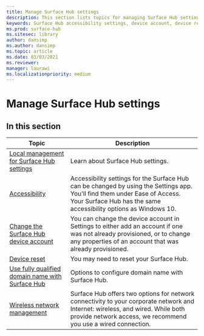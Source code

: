 ```yaml
---
title: Manage Surface Hub settings
description: This section lists topics for managing Surface Hub settings.
keywords: Surface Hub accessibility settings, device account, device reset, windows updates, wireless network management
ms.prod: surface-hub
ms.sitesec: library
author: dansimp
ms.author: dansimp
ms.topic: article
ms.date: 03/03/2021
ms.reviewer: 
manager: laurawi
ms.localizationpriority: medium
---
```


# Manage Surface Hub settings

## In this section

|Topic | Description|
| ------ | --------------- |
| [Local management for Surface Hub settings](local-management-surface-hub-settings.md) | Learn about Surface Hub settings.  |
| [Accessibility](accessibility-surface-hub.md) | Accessibility settings for the Surface Hub can be changed by using the Settings app. You'll find them under Ease of Access. Your Surface Hub has the same accessibility options as Windows 10.|
| [Change the Surface Hub device account](change-surface-hub-device-account.md) | You can change the device account in Settings to either add an account if one was not already provisioned, or to change any properties of an account that was already provisioned.|
| [Device reset](device-reset-surface-hub.md) | You may need to reset your Surface Hub.|
| [Use fully qualified domain name with Surface Hub](use-fully-qualified-domain-name-surface-hub.md) | Options to configure domain name with Surface Hub.  |
| [Wireless network management](wireless-network-management-for-surface-hub.md) | Surface Hub offers two options for network connectivity to your corporate network and Internet: wireless, and wired. While both provide network access, we recommend you use a wired connection. |

